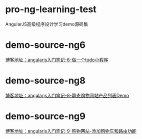 # pro-ng-learning-test
AngularJS高级程序设计学习demo源码集


# demo-source-ng6
[博客地址：angularjs入门笔记-6-做一个todo小程序](https://xmoyking.github.io/2017/05/01/angularjs6/)


# demo-source-ng8
[博客地址：angularjs入门笔记-8-静态购物网站产品列表Demo](https://xmoyking.github.io/2017/05/05/angularjs8/)


# demo-source-ng9
[博客地址：angularjs入门笔记-9-购物网站-添加购物车和路由功能](https://xmoyking.github.io/2017/05/08/angularjs9/)
